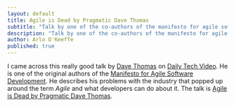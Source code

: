 ```yaml
---
layout: default
title: Agile is Dead by Pragmatic Dave Thomas
subtitle: "Talk by one of the co-authors of the manifesto for agile software development on his problems with Agile as an industry."
description: "Talk by one of the co-authors of the manifesto for agile software development on his problems with Agile as an industry."
author: Arlo O'Keeffe
published: true
---
```


I came across this really good talk by [Dave Thomas](http://pragdave.me/) on [Daily Tech Video](http://dailytechvideo.com/). He is one of the original authors of the [Manifesto for Agile Software Development](http://www.agilemanifesto.org/). He describes his problems with the industry that popped up around the term *Agile* and what developers can do about it. The talk is [Agile is Dead by Pragmatic Dave Thomas](https://www.youtube.com/watch?v=a-BOSpxYJ9M).
